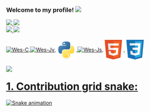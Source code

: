 <h3 align="left">
  Welcome to my profile!
  <img src="https://media.giphy.com/media/hvRJCLFzcasrR4ia7z/giphy.gif" width="28">
  
</h3>

<div align="left">
  <a href="https://github.com/wesleyvelloso">
  <img height="180em" src="https://github-readme-stats.vercel.app/api?username=wesleyvelloso&show_icons=true&theme=dark&include_all_commits=true&count_private=true"/>
  <img height="180em" src="https://github-readme-stats.vercel.app/api/top-langs/?username=wesleyvelloso&layout=compact&langs_count=7&theme=dark"/>
</div>
  
  
<img src="https://media.giphy.com/media/fAcQ7d1Hnx2XlY6SMe/giphy.gif" width="108">
 
<img src="https://media.giphy.com/media/ZVik7pBtu9dNS/giphy.gif" width="248">
  
 
</div>
<div style="display: inline_block"><br>
  <img align="center" alt="Wes-C" height="55" width="55" src="https://cdn.jsdelivr.net/gh/devicons/devicon/icons/c/c-original.svg">
   <img align="center" alt="Wes-Jv" height="55" width="55" src="https://cdn.jsdelivr.net/gh/devicons/devicon/icons/java/java-original.svg">
  <img align="center" alt="Wes-Python" height="55" width="55" src="https://raw.githubusercontent.com/devicons/devicon/master/icons/python/python-original.svg">
  <img align="center" alt="Wes-Js" height="55" width="55" src="https://cdn.jsdelivr.net/gh/devicons/devicon/icons/javascript/javascript-original.svg">
  <img align="center" alt="Wes-HTML" height="55" width="55" src="https://raw.githubusercontent.com/devicons/devicon/master/icons/html5/html5-original.svg">
  <img align="center" alt="Wes-CSS" height="55" width="55" src="https://raw.githubusercontent.com/devicons/devicon/master/icons/css3/css3-original.svg">
</div>


</div>
<div style="display: inline_block"><br>
<img img align="left"src= "https://media.giphy.com/media/XfazLPoeAxIlRwtRmW/giphy.gif" width="80"><h1>1. Contribution grid snake: </h1>
  
![Snake animation](https://github.com/wesleyvelloso/wesleyvelloso/blob/output/github-contribution-grid-snake.svg)

</div>



          

